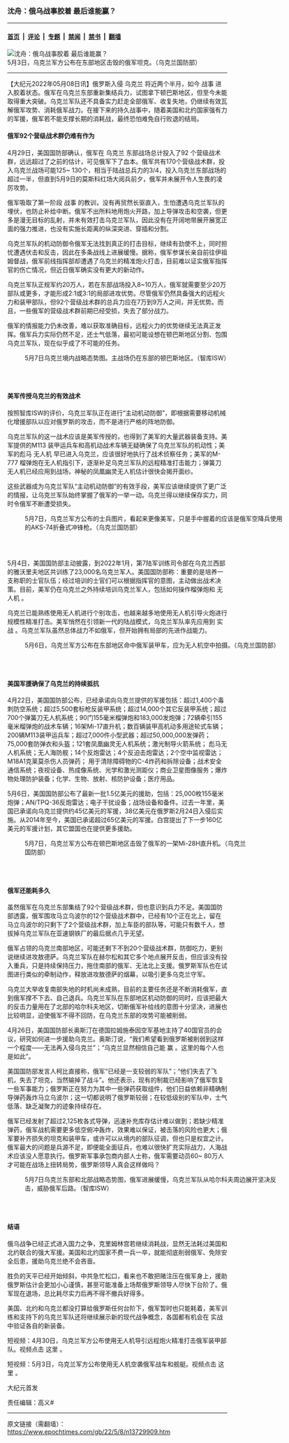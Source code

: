 ### 沈舟：俄乌战事胶着 最后谁能赢？

---

#### [首页](../../../..?n13729909) &nbsp;|&nbsp; [评论](../../../../../epoch-comment?n13729909) &nbsp;|&nbsp; [专题](../../../../../epoch-special?n13729909) &nbsp;|&nbsp; [禁闻](../../../../../epoch-news?n13729909) &nbsp;|&nbsp; [禁书](../../../../../books?n13729909) &nbsp;|&nbsp; [翻墙](https://github.com/gfw-breaker/nogfw/blob/master/README.md?n13729909)


<div><img alt="沈舟：俄乌战事胶着 最后谁能赢？" class="attachment-djy_600_400 size-djy_600_400 wp-post-image" src="https://i.epochtimes.com/assets/uploads/2022/05/id13729922-Russian-tank_20220503-600x400.jpg"/>
<div class="caption">
 5月3日，乌克兰军方公布在东部地区击毁的俄军坦克。（乌克兰国防部）
</div></div><hr/><div class="post_content" id="artbody" itemprop="articleBody">
 <!-- article content begin -->
 <p>
  【大纪元2022年05月08日讯】俄罗斯入侵
  <ok href="https://www.epochtimes.com/gb/tag/%E4%B9%8C%E5%85%8B%E5%85%B0.html">
   乌克兰
  </ok>
  将近两个半月，如今
  <ok href="https://www.epochtimes.com/gb/tag/%E6%88%98%E4%BA%8B.html">
   战事
  </ok>
  进入胶着状态。俄军在乌克兰东部重新集结兵力，试图拿下顿巴斯地区，但至今未能取得重大突破。乌克兰军队还不具备实力赶走全部俄军、收复失地，仍继续有效瓦解俄军攻势、消耗俄军战力。在接下来的持久战事中，随着美国和北约国家强有力的军援，俄军若不能支撑长期的消耗战，最终恐怕难免自行败退的结局。
 </p>
 <h4>
  <strong>
   俄军92个营级战术群仍难有作为
  </strong>
 </h4>
 <p>
  4月29日，美国国防部确认，俄军在
  <ok href="https://www.epochtimes.com/gb/tag/%E4%B9%8C%E5%85%8B%E5%85%B0.html">
   乌克兰
  </ok>
  东部战场总计投入了92 个营级战术群，远远超过了之前的估计，可见俄军下了血本。俄军共有170个营级战术群，投入乌克兰战场可能125~ 130个，相当于陆战总兵力的3/4，投入乌克兰东部战场的超过一半，但直到5月9日的莫斯科红场大阅兵前夕，俄军并未展开令人生畏的凌厉攻势。
 </p>
 <p>
  俄军吸取了第一阶段
  <ok href="https://www.epochtimes.com/gb/tag/%E6%88%98%E4%BA%8B.html">
   战事
  </ok>
  的教训，没有再贸然长驱直入，生怕遭遇乌克兰军队的埋伏，也防止补给中断。俄军不出所料地用炮火开路，加上导弹攻击和空袭，但更多是漫无目标的乱射，并未有效打击乌克兰军队，因此没有在开阔地带展开展宽正面的强力推进，也没有实施长距离的纵深突进、穿插和分割。
 </p>
 <p>
  乌克兰军队的机动防御令俄军无法找到真正的打击目标，继续有劲使不上，同时担忧遭遇伏击和反击，因此在多条战线上进展缓慢。据称，俄军参谋长亲自前往伊祖姆督战，俄军前线指挥部却遭遇了乌克兰的精准炮火打击，目前难以证实俄军指挥官的伤亡情况，但近日俄军确实没有更大的新动作。
 </p>
 <p>
  乌克兰军队正规军约20万人，若在东部战场投入8~10万人，俄军就需要至少20万部队或更多，才能形成2:1或3:1的局部进攻优势。尽管俄军仍然具备强大的远程火力和装甲部队，但92个营级战术群的总兵力应在7万到9万人之间，并无优势。而且，一些俄军的营级战术群前期已经受损，失去了部分战力。
 </p>
 <p>
  俄军的情报能力仍未改善，难以获取准确目标，远程火力的优势继续无法真正发挥。俄军兵力实际仍然不足，还士气低落，最初可能设想在顿巴斯地区分割、包围乌克兰军队，现在似乎成了不可能的任务。
 </p>
 <figure aria-describedby="caption-attachment-13729921" class="wp-caption aligncenter" id="attachment_13729921" style="width: 600px">
  <ok href="https://i.epochtimes.com/assets/uploads/2022/05/id13729921-DraftUkraineCoTMay072022_cut.jpg" target="_blank">
   <img alt="" class="size-large wp-image-13729921" src="https://i.epochtimes.com/assets/uploads/2022/05/id13729921-DraftUkraineCoTMay072022_cut-600x418.jpg"/>
  </ok>
  <br/><figcaption class="wp-caption-text" id="caption-attachment-13729921">
   5月7日乌克兰境内战略态势图。主战场仍在东部的顿巴斯地区。（智库ISW）
  </figcaption><br/>
 </figure><br/>
 <h4>
  <strong>
   美军传授乌克兰的有效战术
  </strong>
 </h4>
 <p>
  按照智库ISW的评价，乌克兰军队正在进行“主动机动防御”，即根据需要移动机械化增援部队以应对俄罗斯的攻击，而不是进行严格的阵地防御。
 </p>
 <p>
  乌克兰军队的这一战术应该是美军传授的，也得到了美军的大量武器装备支持。美军提供的M113 装甲运兵车和高机动战术车辆无疑确保了乌克兰军队的机动性；美军的彪马
  <ok href="https://www.epochtimes.com/gb/tag/%E6%97%A0%E4%BA%BA%E6%9C%BA.html">
   无人机
  </ok>
  早已进入乌克兰，应该很好地执行了战术侦察任务；美军的M-777 榴弹炮在无人机指引下，逐渐补足乌克兰军队的远程精准打击能力；弹簧刀无人机已经应用到战场，神秘的凤凰幽灵无人机估计很快会揭开面纱。
 </p>
 <p>
  这些武器成为乌克兰军队“主动机动防御”的有效手段，美军应该继续提供了更广泛的情报，让乌克兰军队始终掌握了俄军的一举一动。乌克兰得以继续保存实力，同时令俄军不断遭受损失。
 </p>
 <figure aria-describedby="caption-attachment-13729917" class="wp-caption aligncenter" id="attachment_13729917" style="width: 600px">
  <ok href="https://i.epochtimes.com/assets/uploads/2022/05/id13729917-smysmysm_20220507.jpg" target="_blank">
   <img alt="" class="size-large wp-image-13729917" src="https://i.epochtimes.com/assets/uploads/2022/05/id13729917-smysmysm_20220507-600x300.jpg"/>
  </ok>
  <br/><figcaption class="wp-caption-text" id="caption-attachment-13729917">
   5月7日，乌克兰军方公布的士兵图片，看起来更像美军，只是手中握着的应该是俄军空降兵使用的AKS-74折叠式冲锋枪。（乌克兰国防部）
  </figcaption><br/>
 </figure><br/>
 <p>
  5月4日，美国国防部主动披露，到2022年1月，第7陆军训练司令部在乌克兰西部的雅沃里夫地区共训练了23,000名乌克兰军人。美国国防部称：重要的是培养一支称职的士官队伍；经过培训的士官们可以根据指挥官的意图，主动做出战术决策。目前，美军仍在乌克兰之外持续培训乌克兰军人，包括如何操作榴弹炮和
  <ok href="https://www.epochtimes.com/gb/tag/%E6%97%A0%E4%BA%BA%E6%9C%BA.html">
   无人机
  </ok>
  。
 </p>
 <p>
  乌克兰已能熟练使用无人机进行个别攻击，也越来越多地使用无人机引导火炮进行规模性精准打击。美军悄然在引领新一代的陆战模式，乌克兰军队率先应用到
  <ok href="https://www.epochtimes.com/gb/tag/%E5%AE%9E%E6%88%98.html">
   实战
  </ok>
  。乌克兰军队虽然总体战力不如俄军，但开始拥有局部的先进作战能力。
 </p>
 <figure aria-describedby="caption-attachment-13729928" class="wp-caption aligncenter" id="attachment_13729928" style="width: 600px">
  <ok href="https://i.epochtimes.com/assets/uploads/2022/05/id13729928-279067695_310792551233830_1638441841585913589_n-1536x1152.jpg" target="_blank">
   <img alt="" class="size-large wp-image-13729928" src="https://i.epochtimes.com/assets/uploads/2022/05/id13729928-279067695_310792551233830_1638441841585913589_n-1536x1152-600x450.jpg"/>
  </ok>
  <br/><figcaption class="wp-caption-text" id="caption-attachment-13729928">
   5月6日，乌克兰军方公布在东部地区命中俄军装甲车，应为无人机空中拍摄。（乌克兰国防部）
  </figcaption><br/>
 </figure><br/>
 <h4>
  <strong>
   美国军援确保了乌克兰的持续抵抗
  </strong>
 </h4>
 <p>
  4月22日，美国国防部公布，已经承诺向乌克兰提供的军援包括：超过1,400个毒刺防空系统；超过5,500套标枪反装甲系统；超过14,000个其它反装甲系统；超过700个弹簧刀无人机系统；90门155毫米榴弹炮和183,000发炮弹；72辆牵引155毫米榴弹炮的战术车辆；16架Mi-17直升机；数百辆装甲高机动多用途轮式车辆；200辆M113装甲运兵车；超过7,000件小型武器；超过50,000,000发弹药；75,000套防弹衣和头盔；121套凤凰幽灵无人机系统；激光制导火箭系统； 彪马无人机系统；无人海防舰；14个反炮雷达；4个反迫击炮雷达；2个空中监视雷达；M18A1克莱莫杀伤人员弹药； 用于清除障碍物的C-4炸药和拆除设备；战术安全通信系统；夜视设备、热成像系统、光学和激光测距仪；商业卫星图像服务；爆炸物处理防护装备；化学、生物、放射、核防护设备；医疗用品。
 </p>
 <p>
  5月6日，美国国防部公布了最新一批1.5亿美元的援助，包括：25,000枚155毫米炮弹；AN/TPQ-36反炮雷达；电子干扰设备；战场设备和备件。过去一年里，美国已承诺向乌克兰提供约45亿美元的军援，38亿美元在俄罗斯2月24日入侵后实施。从2014年至今，美国已承诺超过65亿美元的军援。白宫提出了下一步160亿美元的军援计划，其它盟国也在提供更多援助。
 </p>
 <figure aria-describedby="caption-attachment-13729923" class="wp-caption aligncenter" id="attachment_13729923" style="width: 511px">
  <ok href="https://i.epochtimes.com/assets/uploads/2022/05/id13729923-280332747_2582426408556766_3083077925305843123_n.jpg" target="_blank">
   <img alt="" class="size-full wp-image-13729923" src="https://i.epochtimes.com/assets/uploads/2022/05/id13729923-280332747_2582426408556766_3083077925305843123_n.jpg"/>
  </ok>
  <br/><figcaption class="wp-caption-text" id="caption-attachment-13729923">
   5月7日，乌克兰军方公布在顿巴斯地区击毁了俄军的一架Mi-28H直升机。（乌克兰国防部）
  </figcaption><br/>
 </figure><br/>
 <h4>
  <strong>
   俄军还能耗多久
  </strong>
 </h4>
 <p>
  虽然俄军在乌克兰东部集结了92个营级战术群，但也意识到兵力不足。美国国防部透露，俄军围攻马立乌波尔的12个营级战术群中，已经有10个正在北上，留在马立乌波尔的只剩下了2个营级战术群，加上车臣的部队等，可能只有数千人，想拔掉乌克兰军队在亚速钢铁厂的最后据点几乎无望。
 </p>
 <p>
  俄军占领的乌克兰南部地区，可能还剩下不到20个营级战术群，防御吃力，更别说继续进攻敖德萨。乌克兰军队在赫尔松和其它多个地点展开反击，但应该没有投入重兵，只是持续保持压力，拖住南部的俄军、无法北上支援。俄罗斯军队也在试图进行类似的牵制动作，释放进攻敖德萨的烟幕，以吸引更多乌克兰守军。
 </p>
 <p>
  乌克兰大举收复南部失地的时机尚未成熟，目前的主要任务还是不断消耗俄军，直到俄军撑不下去、自己退兵。乌克兰军队在东部地区机动防御的同时，应该把最大的反击力量用在了北部的哈尔科夫地区，切断俄军补给线的意图十分坚决，进展也比较明显，迫使俄军不得不回防，在乌克兰东部的攻势可能被削弱。
 </p>
 <p>
  4月26日，美国国防部长奥斯汀在德国拉姆施泰因空军基地主持了40国官员的会议，研究如何进一步援助乌克兰。奥斯汀说，“我们希望看到俄罗斯被削弱到这样一个程度——无法再入侵乌克兰”；“乌克兰显然相信自己能
  <ok href="https://www.epochtimes.com/gb/tag/%E8%B5%A2.html">
   赢
  </ok>
  。这里的每个人也是如此”。
 </p>
 <p>
  美国国防部发言人柯比直接称，俄军“已经是一支较弱的军队”；“他们失去了飞机，失去了坦克，当然输掉了战斗”。他还表示，现有的制裁已经影响了俄军恢复一些军事能力；俄罗斯正在努力为其中一些弹药获取组件，他们日益依赖非精确制导弹药轰炸马立乌波尔；这一切都说明了俄罗斯较弱；在较低级别的军队中，士气低落、缺乏凝聚力的迹象持续存在。
 </p>
 <p>
  俄军已经发射了超过2,125枚各式导弹，迅速补充库存估计难以做到；若缺少精准弹药，俄军战机需要更多低空俯冲轰炸，效果难以保证，被击落的风险也更大；俄军要补齐损失的坦克和装甲车，或许可以从境内的部队征调，但也只是权宜之计。俄军最大的问题是兵源不足，即便能全面征兵，也难以很快扩充实际战力，人海战术应该没人愿意执行。俄罗斯军事承包商内部人士称，俄军需要动员60~ 80万人才可能在战场上扭转局势，俄罗斯领导人真会这样做吗？
 </p>
 <figure aria-describedby="caption-attachment-13729926" class="wp-caption aligncenter" id="attachment_13729926" style="width: 600px">
  <ok href="https://i.epochtimes.com/assets/uploads/2022/05/id13729926-Kharkiv-Battle-Map-Draft-May-72022_cut.jpg" target="_blank">
   <img alt="" class="size-large wp-image-13729926" src="https://i.epochtimes.com/assets/uploads/2022/05/id13729926-Kharkiv-Battle-Map-Draft-May-72022_cut-600x658.jpg"/>
  </ok>
  <br/><figcaption class="wp-caption-text" id="caption-attachment-13729926">
   5月7日乌克兰东部和北部战略态势图，俄军进展缓慢，乌克兰军队从哈尔科夫周边展开坚决反击，威胁俄军后路。（智库ISW）
  </figcaption><br/>
 </figure><br/>
 <h4>
  <strong>
   结语
  </strong>
 </h4>
 <p>
  俄乌战争已经正式进入国力之争，克里姆林宫若继续消耗战，显然无法耗过美国和北约联合的强大军援。美国和北约国家不费一兵一卒，就能彻底削弱俄军、免除安全后患，援助乌克兰绝不会吝啬。
 </p>
 <p>
  胜负的天平已经开始倾斜，中共急忙松口，看来也不敢把赌注压在俄军身上，援助俄罗斯估计会更加小心谨慎，甚至可能准备上场帮俄罗斯领导人尽快下台阶了。俄军现在退场，总比耗尽实力后再不得不撤兵好得多。
 </p>
 <p>
  美国、北约和乌克兰都没打算给俄罗斯任何台阶下，俄军暂时也只能耗着，美军训练和支持下的乌克兰军队还将继续展示新的现代战争概念，各国都有机会在
  <ok href="https://www.epochtimes.com/gb/tag/%E5%AE%9E%E6%88%98.html">
   实战
  </ok>
  中验证各自的新装备。
 </p>
 <p>
  短视频：4月30日，乌克兰军方公布使用无人机导引远程炮火精准打击俄军装甲部队。视频点击
  <ok href="https://www.facebook.com/NGUmainpage/videos/335665631890682/">
   这里
  </ok>
  。
 </p>
 <p>
  短视频：5月3日，乌克兰军方公布使用无人机空袭俄军战车和舰艇。视频点击
  <ok href="https://armyinform.com.ua/2022/05/03/do-vashoyi-uvagy-novyj-serial-vid-vms-zs-ukrayiny-zmiyinyj-tochka-nepovernennya-rashysta/">
   这里
  </ok>
  。
 </p>
 <p>
  大纪元首发
 </p>
 <p>
  责任编辑：高义#
 </p>
 <!-- article content end -->
 <div id="below_article_ad">
 </div>
</div>


---

原文链接（需翻墙）：https://www.epochtimes.com/gb/22/5/8/n13729909.htm